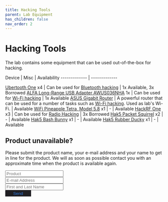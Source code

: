 ```yaml
---
title: Hacking Tools
parent: Lab Equipment
has_children: false
nav_order: 2
---
```



<style type='text/css'>
#submit_button {
    background-color: #201f23;
    color: #2b79e3;
    border-style: none;
    padding: 0.5% 5%;
}
#submit_button:hover {
    background-color: #17171c;
}

</style>


# Hacking Tools

The lab contains some equipment that can be used out-of-the-box for hacking.


Device  | Misc | Availability
------------- | -------------

[Ubertooth One](https://github.com/greatscottgadgets/ubertooth/wiki)  x4 | Can be used for [Bluetooth hacking](/pages/guides/Wireless/bluetooth.html) | 1x Available, 3x Borrowed <!--1x borrowed by Martin -->
[ALFA Long-Range USB Adapter AWUS036NHA](https://www.alfa.com.tw/products_detail/7.htm) 1x | Can be used for [Wi-Fi hacking](https://www.youtube.com/watch?v=e2ZzTZoZ4wg)  | 1x Available
[ASUS Gigabit Router](https://www.asus.com/Networking/RT-AC1900P/)    | A powerful router that can be used for a number of tasks such as [Wi-Fi hacking](/pages/guides/wifi-mitm). Used as lab's Wi-Fi.  | Available
[WiFi Pineapple Tetra, Model 5.8](https://shop.hak5.org/products/wifi-pineapple) x1   | - | Available
[HackRF One](https://greatscottgadgets.com/hackrf/one/) x3   | Can be used for [Radio Hacking](/pages/guides/radio/radio.html) | 3x Borrowed <!-- Martin Hilding -->
[Hak5 Packet Squirrel](https://shop.hak5.org/products/packet-squirrel) x2   | - | Available
[Hak5 Bash Bunny](https://shop.hak5.org/products/bash-bunny) x1 | - | Available
[Hak5 Rubber Ducky](https://shop.hak5.org/products/usb-rubber-ducky-deluxe) x1 | - | Available

## Product unavailable?

Please submit the product name, your e-mail address and your name to get in line for the product. We will as soon as possible contact you with an approximate time when the product is available again.

<form action="https://formspree.io/f/myyljwao" method="POST">
   <input type="text" name="product" id="product" placeholder="Product"><br>
   <input type="text" name="mail_address" id="mail" placeholder="E-mail Address"><br>
   <input type="text" name="name" id="full-name" placeholder="First and Last Name" required=""><br>
   <input type="submit" value="Send" id="submit_button">
</form>


<!--
- [Ubertooth One](https://github.com/greatscottgadgets/ubertooth/wiki) can be used for [Bluetooth hacking](/pages/guides/bluetooth-mitm) (borrowed) Martin Tillberg
- [Long-Range USB Adapter awus036nha]() which can be used for [Wi-Fi hacking](https://www.youtube.com/watch?v=e2ZzTZoZ4wg)
- [ASUS Gigabit Router](https://www.asus.com/Networking/RT-AC1900P/) which is a powerful router that can be used for a number of tasks such as [Wi-Fi hacking](/pages/guides/wifi-mitm)
- [WiFi pineapple tetra, model 5.8](https://shop.hak5.org/products/wifi-pineapple) x1 (unavailable)
- [IoT-startkit CloudRAIL.Box Set](https://www.automation24.se/iot-startkit-cloudrail-box-set) x1
- [AIK001 Wireless IoT gateway](https://www.ifm.com/se/sv/product/AIK001) x1
- [HackRF One](https://greatscottgadgets.com/hackrf/one/) x1 (borrowed) Martin Hilding
-->
